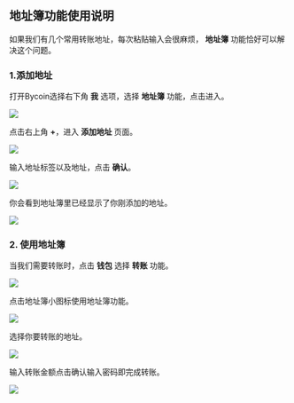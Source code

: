 ## 地址簿功能使用说明

如果我们有几个常用转账地址，每次粘贴输入会很麻烦， **地址簿** 功能恰好可以解决这个问题。

### 1.添加地址

打开Bycoin选择右下角 **我** 选项，选择 **地址簿** 功能，点击进入。

![](../images/address-book/book1.jpg)

点击右上角 **+**，进入 **添加地址** 页面。

![](../images/address-book/book2.jpg)

输入地址标签以及地址，点击 **确认**。

![](../images/address-book/book3.jpg)

你会看到地址簿里已经显示了你刚添加的地址。

![](../images/address-book/book4.jpg)

### 2. 使用地址簿

当我们需要转账时，点击 **钱包** 选择 **转账** 功能。

![](../images/address-book/book5.jpg)

点击地址簿小图标使用地址簿功能。

![](../images/address-book/book6.jpg)

选择你要转账的地址。

![](../images/address-book/book7.jpg)

输入转账金额点击确认输入密码即完成转账。

![](../images/address-book/book8.jpg)
